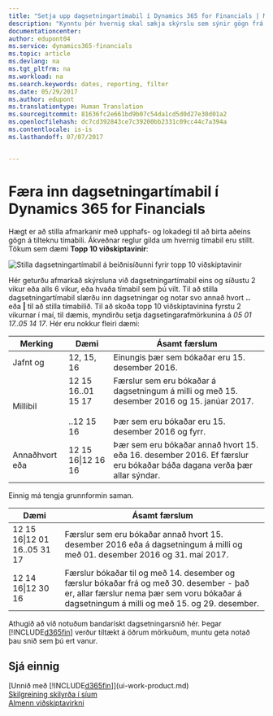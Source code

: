 ```yaml
---
title: "Setja upp dagsetningartímabil í Dynamics 365 for Financials | Microsoft Docs"
description: "Kynntu þér hvernig skal sækja skýrslu sem sýnir gögn frá ákveðnu tímabili með því að nota dagsetningartímabil í Dynamics 365 for Financials."
documentationcenter: 
author: edupont04
ms.service: dynamics365-financials
ms.topic: article
ms.devlang: na
ms.tgt_pltfrm: na
ms.workload: na
ms.search.keywords: dates, reporting, filter
ms.date: 05/29/2017
ms.author: edupont
ms.translationtype: Human Translation
ms.sourcegitcommit: 81636fc2e661bd9b07c54da1cd5d0d27e30d01a2
ms.openlocfilehash: dc7cd392843ce7c39200bb2331c09cc44c7a394a
ms.contentlocale: is-is
ms.lasthandoff: 07/07/2017


---
```

# <a name="entering-date-ranges-in-dynamics-365-for-financials"></a>Færa inn dagsetningartímabil í Dynamics 365 for Financials
Hægt er að stilla afmarkanir með upphafs- og lokadegi til að birta aðeins gögn á tilteknu tímabili. Ákveðnar reglur gilda um hvernig tímabil eru stillt. Tökum sem dæmi **Topp 10 viðskiptavinir**:

![Stilla dagsetningartímabil á beiðnisíðunni fyrir topp 10 viðskiptavinir](./media/ui-enter-date-ranges/customer-top10-list.png)

Hér geturðu afmarkað skýrsluna við dagsetningartímabil eins og síðustu 2 vikur eða alls 6 vikur, eða hvaða tímabil sem þú vilt. Til að stilla dagsetningartímabil slærðu inn dagsetningar og notar svo annað hvort **..** eða **|** til að stilla tímabilið. Til að skoða topp 10 viðskiptavinina fyrstu 2 vikurnar í maí, til dæmis, myndirðu setja dagsetingarafmörkunina á *05 01 17..05 14 17*.
Hér eru nokkur fleiri dæmi:

| Merking | Dæmi | Ásamt færslum |
|---|---|---|
|Jafnt og| 12, 15, 16 |Einungis þær sem bókaðar eru 15. desember 2016.|
|Millibil| 12 15 16..01 15 17<br /><br />..12 15 16|Færslur sem eru bókaðar á dagsetningum á milli og með 15. desember 2016 og 15. janúar 2017.<br /><br />Þær sem eru bókaðar eru 15. desember 2016 og fyrr.|
|Annaðhvort eða|12 15 16&#124;12 16 16|Þær sem eru bókaðar annað hvort 15. eða 16. desember 2016. Ef færslur eru bókaðar báða dagana verða þær allar sýndar.|

Einnig má tengja grunnformin saman.

| Dæmi | Ásamt færslum |
|---|---|
|12 15 16&#124;12 01 16..05 31 17 | Færslur sem eru bókaðar annað hvort 15. desember 2016 eða á dagsetningum á milli og með 01. desember 2016 og 31. maí 2017. |
|12 14 16&#124;12 30 16 | Færslur bókaðar til og með 14. desember og færslur bókaðar frá og með 30. desember - það er, allar færslur nema þær sem voru bókaðar á dagsetningum á milli og með 15. og 29. desember. |

Athugið að við notuðum bandarískt dagsetningarsnið hér. Þegar [!INCLUDE[d365fin](includes/d365fin_md.md)] verður tiltækt á öðrum mörkuðum, muntu geta notað þau snið sem þú ert vanur.

## <a name="see-also"></a>Sjá einnig
[Unnið með [!INCLUDE[d365fin](includes/d365fin_long_md.md)]](ui-work-product.md)  
[Skilgreining skilyrða í síum](ui-enter-criteria-filters.md)  
[Almenn viðskiptavirkni](ui-across-business-areas.md)

